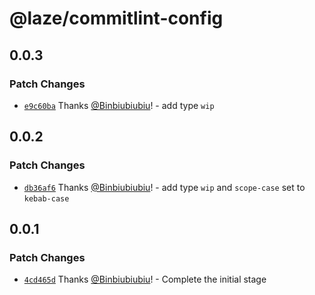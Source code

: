 # @laze/commitlint-config

## 0.0.3

### Patch Changes

- [`e9c60ba`](https://github.com/Binbiubiubiu/laze/commit/e9c60bafa7457e05e74c1cb7432c28a1238e23a6) Thanks [@Binbiubiubiu](https://github.com/Binbiubiubiu)! - add type `wip`

## 0.0.2

### Patch Changes

- [`db36af6`](https://github.com/Binbiubiubiu/laze/commit/db36af6ecf7561997849acb6e93f0e37cee8b9da) Thanks [@Binbiubiubiu](https://github.com/Binbiubiubiu)! - add type `wip` and `scope-case` set to `kebab-case`

## 0.0.1

### Patch Changes

- [`4cd465d`](https://github.com/Binbiubiubiu/laze/commit/4cd465d03dd3a4e86ead72a8947b73992a9ebd2b) Thanks [@Binbiubiubiu](https://github.com/Binbiubiubiu)! - Complete the initial stage
